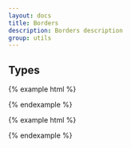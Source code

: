 ```yaml
---
layout: docs
title: Borders
description: Borders description
group: utils
---
```


## Types ##

{% example html %}
   <div class="border-example-util">
      <span class="{{ site.css_prefix }}-border--0"></span>
      <span class="{{ site.css_prefix }}-border--t-0"></span>
      <span class="{{ site.css_prefix }}-border--r-0"></span>
      <span class="{{ site.css_prefix }}-border--b-0"></span>
      <span class="{{ site.css_prefix }}-border--l-0"></span>
   </div>
{% endexample %}

{% example html %}
   <div class="border-example-util">
      <span class="{{ site.css_prefix }}-border"></span>
      <span class="{{ site.css_prefix }}-border-top"></span>
      <span class="{{ site.css_prefix }}-border-right"></span>
      <span class="{{ site.css_prefix }}-border-bottom"></span>
      <span class="{{ site.css_prefix }}-border-left"></span>
   </div>
{% endexample %}

